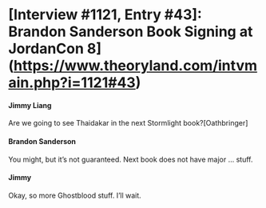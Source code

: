 # [Interview #1121, Entry #43]: Brandon Sanderson Book Signing at JordanCon 8](https://www.theoryland.com/intvmain.php?i=1121#43)

#### Jimmy Liang

Are we going to see Thaidakar in the next Stormlight book?[Oathbringer]

#### Brandon Sanderson

You might, but it’s not guaranteed. Next book does not have major … stuff.

#### Jimmy

Okay, so more Ghostblood stuff. I’ll wait.

